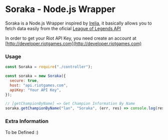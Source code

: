 # Soraka - Node.js Wrapper

Soraka is a Node.js Wrapper inspired by [Irelia](https://github.com/perezpaya/irelia), it basically allows you to fetch data easily from the oficial [League of Legends API](http://developer.riotgames.com)

In order to get your Riot API Key, you need create an account at [http://developer.riotgames.com](http://developer.riotgames.com)

### Usage

```javascript
const Soraka = require("./controller");

const soraka = new Soraka({
  secure: true,
  host: "api.riotgames.com",
  apiKey: "Your API Key",
});

// [getChampionByName] => Get Champion Information By Name
soraka.getChampionByName("lan", "Soraka", (err, res) => console.log(res));
```

### Extra Information

To be Defined :)
